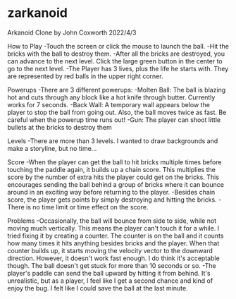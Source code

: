 # zarkanoid
Arkanoid Clone
by John Coxworth 2022/4/3

How to Play
-Touch the screen or click the mouse to launch the ball. 
-Hit the bricks with the ball to destroy them.
-After all the bricks are destroyed, you can advance to the next level. Click the large green button in the center to go to the next level.
-The Player has 3 lives, plus the life he starts with. They are represented by red balls in the upper right corner.

Powerups
-There are 3 different powerups:
  -Molten Ball: The ball is blazing hot and cuts through any block like a hot knife through butter. Currently works for 7 seconds.
  -Back Wall: A temporary wall appears below the player to stop the ball from going out. Also, the ball moves twice as fast. Be careful when the powerup time runs out! 
  -Gun: The player can shoot little bullets at the bricks to destroy them 
 
Levels
-There are more than 3 levels. I wanted to draw backgrounds and make a storyline, but no time...

Score
-When the player can get the ball to hit bricks multiple times before touching the paddle again, it builds up a chain score. This multiplies the score by the number of extra hits the player could get on the bricks. This encourages sending the ball behind a group of bricks where it can bounce around in an exciting way before returning to the player.
-Besides chain score, the player gets points by simply destroying and hitting the bricks. 
-There is no time limit or time effect on the score.

Problems
-Occasionally, the ball will bounce from side to side, while not moving much vertically. This means the player can't touch it for a while. I tried fixing it by creating a counter. The counter is on the ball and it counts how many times it hits anything besides bricks and the player. When that counter builds up, it starts moving the velocity vector to the downward direction. However, it doesn't work fast enough. I do think it's acceptable though. The ball doesn't get stuck for more than 10 seconds or so. 
-The player's paddle can send the ball upward by hitting it from behind. It's unrealistic, but as a player, I feel like I get a second chance and kind of enjoy the bug. I felt like I could save the ball at the last minute. 
